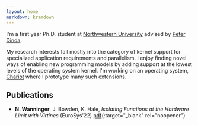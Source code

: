```yaml
---
layout: home
markdown: kramdown
---
```


I'm a first year Ph.D. student at [Northwestern University](https://www.northwestern.edu)
advised by [Peter Dinda](http://pdinda.org).

My research interests fall mostly into the category of kernel support for specialized
application requirements and parallelism. I enjoy finding novel ways of enabling new
programming models by adding support at the lowest levels of the operating system
kernel. I'm working on an operating system, [Chariot](https://github.com/ChariotOS/chariot)
where I prototype many such extensions.


## Publications
- **N. Wanninger**, J. Bowden, K. Hale, *Isolating Functions at the Hardware Limit with Virtines* (EuroSys'22) [pdf](/papers/eurosys22.pdf){:target="_blank" rel="noopener"}
